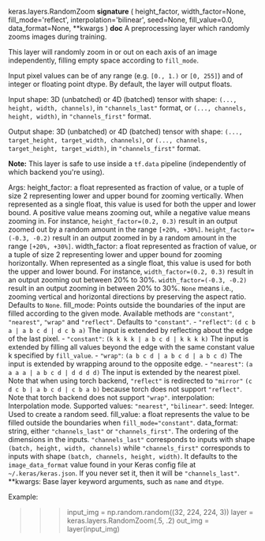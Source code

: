 keras.layers.RandomZoom
__signature__
(
  height_factor,
  width_factor=None,
  fill_mode='reflect',
  interpolation='bilinear',
  seed=None,
  fill_value=0.0,
  data_format=None,
  **kwargs
)
__doc__
A preprocessing layer which randomly zooms images during training.

This layer will randomly zoom in or out on each axis of an image
independently, filling empty space according to `fill_mode`.

Input pixel values can be of any range (e.g. `[0., 1.)` or `[0, 255]`) and
of integer or floating point dtype.
By default, the layer will output floats.

Input shape:
    3D (unbatched) or 4D (batched) tensor with shape:
    `(..., height, width, channels)`, in `"channels_last"` format,
    or `(..., channels, height, width)`, in `"channels_first"` format.

Output shape:
    3D (unbatched) or 4D (batched) tensor with shape:
    `(..., target_height, target_width, channels)`,
    or `(..., channels, target_height, target_width)`,
    in `"channels_first"` format.

**Note:** This layer is safe to use inside a `tf.data` pipeline
(independently of which backend you're using).

Args:
    height_factor: a float represented as fraction of value, or a tuple of
        size 2 representing lower and upper bound for zooming vertically.
        When represented as a single float, this value is used for both the
        upper and lower bound. A positive value means zooming out, while a
        negative value means zooming in. For instance,
        `height_factor=(0.2, 0.3)` result in an output zoomed out by a
        random amount in the range `[+20%, +30%]`.
        `height_factor=(-0.3, -0.2)` result in an output zoomed in by a
        random amount in the range `[+20%, +30%]`.
    width_factor: a float represented as fraction of value, or a tuple of
        size 2 representing lower and upper bound for zooming horizontally.
        When represented as a single float, this value is used for both the
        upper and lower bound. For instance, `width_factor=(0.2, 0.3)`
        result in an output zooming out between 20% to 30%.
        `width_factor=(-0.3, -0.2)` result in an output zooming in between
        20% to 30%. `None` means i.e., zooming vertical and horizontal
        directions by preserving the aspect ratio. Defaults to `None`.
    fill_mode: Points outside the boundaries of the input are filled
        according to the given mode. Available methods are `"constant"`,
        `"nearest"`, `"wrap"` and `"reflect"`. Defaults to `"constant"`.
        - `"reflect"`: `(d c b a | a b c d | d c b a)`
            The input is extended by reflecting about the edge of the last
            pixel.
        - `"constant"`: `(k k k k | a b c d | k k k k)`
            The input is extended by filling all values beyond
            the edge with the same constant value k specified by
            `fill_value`.
        - `"wrap"`: `(a b c d | a b c d | a b c d)`
            The input is extended by wrapping around to the opposite edge.
        - `"nearest"`: `(a a a a | a b c d | d d d d)`
            The input is extended by the nearest pixel.
        Note that when using torch backend, `"reflect"` is redirected to
        `"mirror"` `(c d c b | a b c d | c b a b)` because torch does not
        support `"reflect"`.
        Note that torch backend does not support `"wrap"`.
    interpolation: Interpolation mode. Supported values: `"nearest"`,
        `"bilinear"`.
    seed: Integer. Used to create a random seed.
    fill_value: a float represents the value to be filled outside
        the boundaries when `fill_mode="constant"`.
    data_format: string, either `"channels_last"` or `"channels_first"`.
        The ordering of the dimensions in the inputs. `"channels_last"`
        corresponds to inputs with shape `(batch, height, width, channels)`
        while `"channels_first"` corresponds to inputs with shape
        `(batch, channels, height, width)`. It defaults to the
        `image_data_format` value found in your Keras config file at
        `~/.keras/keras.json`. If you never set it, then it will be
        `"channels_last"`.
    **kwargs: Base layer keyword arguments, such as `name` and `dtype`.

Example:

>>> input_img = np.random.random((32, 224, 224, 3))
>>> layer = keras.layers.RandomZoom(.5, .2)
>>> out_img = layer(input_img)
